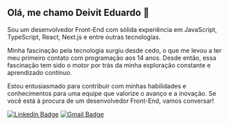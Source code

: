 ## Olá, me chamo Deivit Eduardo 👋

Sou um desenvolvedor Front-End com sólida experiência em JavaScript, TypeScript, React, Next.js e entre outras tecnologias.

Minha fascinação pela tecnologia surgiu desde cedo, o que me levou a ter meu primeiro contato com programação aos 14 anos. Desde então, essa fascinação tem sido o motor por trás da minha exploração constante e aprendizado contínuo.

Estou entusiasmado para contribuir com minhas habilidades e conhecimentos para uma equipe que valorize o avanço e a inovação. Se você está à procura de um desenvolvedor Front-End, vamos conversar!

[![Linkedin Badge](https://img.shields.io/badge/-Deivit%20Eduardo-4338ca?style=flat-square&logo=Linkedin&logoColor=white&link=https://www.linkedin.com/in/deivit-eduardo/)](https://www.linkedin.com/in/iuricode/) 
[![Gmail Badge](https://img.shields.io/badge/-deiviteduardo87@gmail.com-4338ca?style=flat-square&logo=Gmail&logoColor=white&link=mailto:deiviteduardo87@gmail.com)](mailto:deiviteduardo87@gmail.com)
